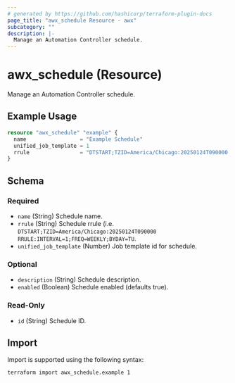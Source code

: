 ```yaml
---
# generated by https://github.com/hashicorp/terraform-plugin-docs
page_title: "awx_schedule Resource - awx"
subcategory: ""
description: |-
  Manage an Automation Controller schedule.
---
```


# awx_schedule (Resource)

Manage an Automation Controller schedule.

## Example Usage

```terraform
resource "awx_schedule" "example" {
  name                 = "Example Schedule"
  unified_job_template = 1
  rrule                = "DTSTART;TZID=America/Chicago:20250124T090000 RRULE:INTERVAL=1;FREQ=WEEKLY;BYDAY=TU"
}
```

<!-- schema generated by tfplugindocs -->
## Schema

### Required

- `name` (String) Schedule name.
- `rrule` (String) Schedule rrule (i.e. `DTSTART;TZID=America/Chicago:20250124T090000 RRULE:INTERVAL=1;FREQ=WEEKLY;BYDAY=TU`.
- `unified_job_template` (Number) Job template id for schedule.

### Optional

- `description` (String) Schedule description.
- `enabled` (Boolean) Schedule enabled (defaults true).

### Read-Only

- `id` (String) Schedule ID.

## Import

Import is supported using the following syntax:

```shell
terraform import awx_schedule.example 1
```
